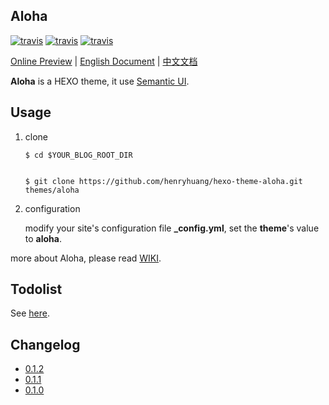 ## Aloha

[![travis][travis-image]][travis-url]
[![travis][tag-image]][tag-url]
[![travis][release-image]][release-url]

[travis-image]: https://img.shields.io/travis/henryhuang/hexo-theme-aloha.svg?style=flat-square
[travis-url]: https://travis-ci.org/henryhuang/hexo-theme-aloha
[tag-image]: https://img.shields.io/github/tag/henryhuang/hexo-theme-aloha.svg?style=flat-square
[tag-url]: https://github.com/henryhuang/hexo-theme-aloha/tags
[release-image]: https://img.shields.io/github/release/henryhuang/hexo-theme-aloha.svg?style=flat-square
[release-url]: https://github.com/henryhuang/hexo-theme-aloha/releases/latest

[Online Preview](https://henryhuang.github.io/hexo-theme-aloha/) | [English Document](https://github.com/henryhuang/hexo-theme-aloha/wiki/en) | [中文文档](https://github.com/henryhuang/hexo-theme-aloha/wiki/zh_CN)

**Aloha** is a HEXO theme, it use [Semantic UI](http://semantic-ui.com/).

## Usage

1. clone 

	``` 
	$ cd $YOUR_BLOG_ROOT_DIR


	$ git clone https://github.com/henryhuang/hexo-theme-aloha.git themes/aloha
	```

2. configuration

	modify your site's configuration file **_config.yml**, set the **theme**'s value to **aloha**.
	
more about Aloha, please read [WIKI](https://github.com/henryhuang/hexo-theme-aloha/wiki).

## Todolist
    
See [here](https://github.com/henryhuang/hexo-theme-aloha/issues?q=is%3Aissue+is%3Aopen+label%3ATodolist).

## Changelog
- [0.1.2](https://github.com/henryhuang/hexo-theme-aloha/wiki/CHANGELOG_0.1.2)
- [0.1.1](https://github.com/henryhuang/hexo-theme-aloha/wiki/CHANGELOG_0.1.1)
- [0.1.0](https://github.com/henryhuang/hexo-theme-aloha/wiki/CHANGELOG_0.1.0)